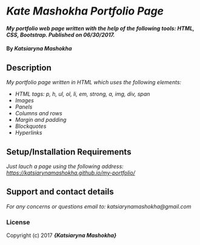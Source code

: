 # _Kate Mashokha Portfolio Page_
####  _My portfolio web page written with the help of the following tools: HTML, CSS, Bootstrap. Published on 06/30/2017._
#### By _**Katsiaryna Mashokha**_
## Description
_My portfolio page written in HTML which uses the following elements:_
* _HTML tags: p, h, ul, ol, li, em, strong, a, img, div, span_
* _Images_
* _Panels_
* _Columns and rows_
* _Margin and padding_
* _Blockquotes_
* _Hyperlinks_

## Setup/Installation Requirements
_Just lauch a page using the following address: https://katsiarynamashokha.github.io/my-portfolio/_

## Support and contact details
_For any concerns or questions email to: katsiarynamashokha@gmail.com_

### License
Copyright (c) 2017 **_{Katsiaryna Mashokha}_**
